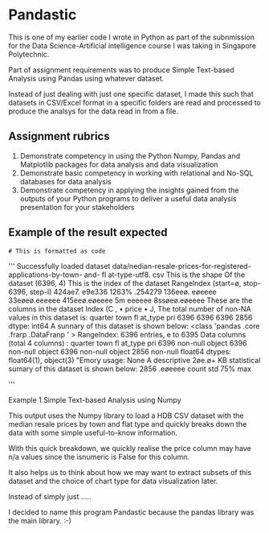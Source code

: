 # Pandastic

This is one of my earlier code I wrote in Python as part of the subnmission for the Data Science-Artificial intelligence course I was taking in Singapore Polytechnic.

Part of assignment requirements was to produce Simple Text-based Analysis using Pandas using whatever dataset.

Instead of just dealing with just one specific dataset, I made this such that datasets in CSV/Excel format in a specific folders are read and processed to produce the analsys for the data read in from a file. 



## Assignment rubrics
1.	Demonstrate competency in using the Python Numpy, Pandas and Matplotlib packages for data analysis and data visualization
2.	Demonstrate basic competency in working with relational and No-SQL databases for data analysis
3.	Demonstrate competency in applying the insights gained from the outputs of your Python programs to deliver a useful data analysis presentation for your stakeholders

## Example of the result expected
```
# This is formatted as code
```

'''
Successfully loaded dataset data/nedian-resale-prices-for-registered-applications-by-town- and- fl at-type-utf8. csv 
This is the shape Of the dataset 
(6396, 4) 
This is the index of the dataset 
Rangelndex (start=ø, stop-6396, step-I) 
424ae7. e9e336 
1263% .254279 
136eeø. eøeeee 
33eøeø.eeeeee 
415eeø.eøeeee 
5m eeeeee 
8ssøeø.eøeeee 
These are the columns in the dataset 
Index (C , 
• price • J, 
The total number of non-NA values in this dataset is: 
quarter 
town 
fl at_type 
pri 
6396 
6396 
6396 
2856 
dtype: int64 
A sunnary of this dataset is shown below: 
<class 'pandas .core .frarp .DataFranp ' > 
Rangelndex: 6396 entries, e to 6395 
Data columns (total 4 columns) : 
quarter 
town 
fl at_type 
pri 
6396 non-null object 
6396 non-null object 
6396 non-null object 
2856 non-null float64 
dtypes: float64(1), object(3) 
"Emory usage: 
None 
A descriptive 
2øe.ø+ KB 
statistical sumary of this dataset is shown below: 
2856 .eøeeee 
count 
std 
75% 
max 

'''

Example 1 
Simple Text-based Analysis using Numpy


This output uses the Numpy library to load a HDB CSV dataset with the median resale prices by town and flat type and quickly breaks down the data with some simple useful-to-know information.

With this quick breakdown, we quickly realise the price column may have n/a values since the isnumeric is False for this column.

It also helps us to think about how we may want to extract subsets of this dataset and the choice of chart type for data visualization later.


Instead of simply just .....


I decided to name this program Pandastic because the pandas library was the main library. :-)
